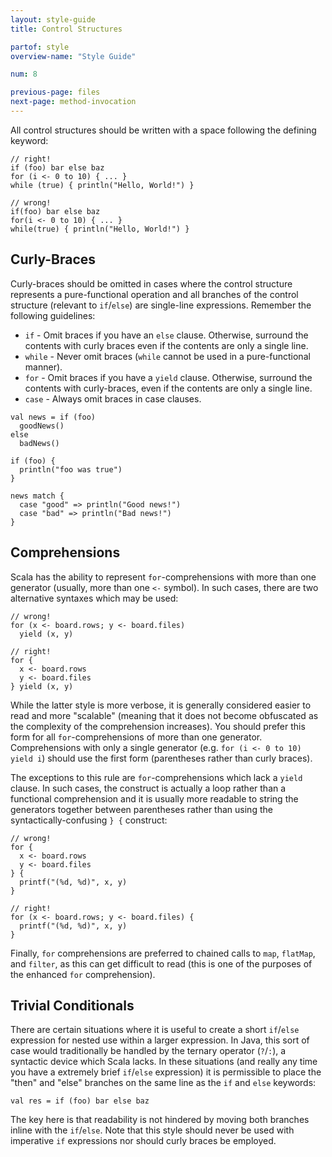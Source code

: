 ```yaml
---
layout: style-guide
title: Control Structures

partof: style
overview-name: "Style Guide"

num: 8

previous-page: files
next-page: method-invocation
---
```


All control structures should be written with a space following the
defining keyword:

    // right!
    if (foo) bar else baz
    for (i <- 0 to 10) { ... }
    while (true) { println("Hello, World!") }

    // wrong!
    if(foo) bar else baz
    for(i <- 0 to 10) { ... }
    while(true) { println("Hello, World!") }


## Curly-Braces

Curly-braces should be omitted in cases where the control structure
represents a pure-functional operation and all branches of the control
structure (relevant to `if`/`else`) are single-line expressions.
Remember the following guidelines:

-   `if` - Omit braces if you have an `else` clause. Otherwise, surround
    the contents with curly braces even if the contents are only a
    single line.
-   `while` - Never omit braces (`while` cannot be used in a
    pure-functional manner).
-   `for` - Omit braces if you have a `yield` clause. Otherwise,
    surround the contents with curly-braces, even if the contents are
    only a single line.
-   `case` - Always omit braces in case clauses.

<!-- necessary to separate the following example from the above bullet list -->

    val news = if (foo)
      goodNews()
    else
      badNews()

    if (foo) {
      println("foo was true")
    }

    news match {
      case "good" => println("Good news!")
      case "bad" => println("Bad news!")
    }

## Comprehensions

Scala has the ability to represent `for`-comprehensions with more than
one generator (usually, more than one `<-` symbol). In such cases, there
are two alternative syntaxes which may be used:

    // wrong!
    for (x <- board.rows; y <- board.files)
      yield (x, y)

    // right!
    for {
      x <- board.rows
      y <- board.files
    } yield (x, y)

While the latter style is more verbose, it is generally considered
easier to read and more "scalable" (meaning that it does not become
obfuscated as the complexity of the comprehension increases). You should
prefer this form for all `for`-comprehensions of more than one
generator. Comprehensions with only a single generator (e.g.
`for (i <- 0 to 10) yield i`) should use the first form (parentheses
rather than curly braces).

The exceptions to this rule are `for`-comprehensions which lack a
`yield` clause. In such cases, the construct is actually a loop rather
than a functional comprehension and it is usually more readable to
string the generators together between parentheses rather than using the
syntactically-confusing `} {` construct:

    // wrong!
    for {
      x <- board.rows
      y <- board.files
    } {
      printf("(%d, %d)", x, y)
    }

    // right!
    for (x <- board.rows; y <- board.files) {
      printf("(%d, %d)", x, y)
    }

Finally, `for` comprehensions are preferred to chained calls to `map`,
`flatMap`, and `filter`, as this can get difficult to read (this is one
of the purposes of the enhanced `for` comprehension).

## Trivial Conditionals

There are certain situations where it is useful to create a short
`if`/`else` expression for nested use within a larger expression. In
Java, this sort of case would traditionally be handled by the ternary
operator (`?`/`:`), a syntactic device which Scala lacks. In these
situations (and really any time you have a extremely brief `if`/`else`
expression) it is permissible to place the "then" and "else" branches on
the same line as the `if` and `else` keywords:

    val res = if (foo) bar else baz

The key here is that readability is not hindered by moving both branches
inline with the `if`/`else`. Note that this style should never be used
with imperative `if` expressions nor should curly braces be employed.
